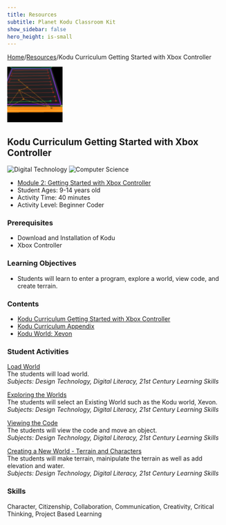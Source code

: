 ```yaml
---
title: Resources
subtitle: Planet Kodu Classroom Kit
show_sidebar: false
hero_height: is-small
---
```


[Home](..)/[Resources](.)/Kodu Curriculum Getting Started with Xbox Controller

[![](getting_started_with_xbox_controller.png)](https://worlds.kodugamelab.com/world/unirU5NOr0-dpWPpFyAt1g==)

## Kodu Curriculum Getting Started with Xbox Controller
![Digital Technology](dt.png) ![Computer Science](cs.png)

* [Module 2: Getting Started with Xbox Controller](2_Kodu_Curriculum_Getting_Started_XBox_Controller.pdf)
* Student Ages: 9-14 years old
* Activity Time: 40 minutes
* Activity Level: Beginner Coder

### Prerequisites 
* Download and Installation of Kodu
* Xbox Controller

### Learning Objectives
* Students will learn to enter a program, explore a world, view code, and create terrain.

### Contents
* [Kodu Curriculum Getting Started with Xbox Controller](2_Kodu_Curriculum_Getting_Started_XBox_Controller.pdf)
* [Kodu Curriculum Appendix](Kodu_Curriculum_Appendix.pdf)
* [Kodu World: Xevon](https://worlds.kodugamelab.com/world/unirU5NOr0-dpWPpFyAt1g==)

### Student Activities
[Load World](2_Kodu_Curriculum_Getting_Started_XBox_Controller.pdf#page=1)<br>
The students will load world.<br>
*Subjects: Design Technology, Digital Literacy, 21st Century Learning Skills*

[Exploring the Worlds](2_Kodu_Curriculum_Getting_Started_XBox_Controller.pdf#page=2)<br>
The students will select an Existing World such as the Kodu world, Xevon.<br>
*Subjects: Design Technology, Digital Literacy, 21st Century Learning Skills*

[Viewing the Code](2_Kodu_Curriculum_Getting_Started_XBox_Controller.pdf#page=6)<br>
The students will view the code and move an object.<br>
*Subjects: Design Technology, Digital Literacy, 21st Century Learning Skills*

[Creating a New World - Terrain and Characters](2_Kodu_Curriculum_Getting_Started_XBox_Controller.pdf#page=5)<br>
The students will make terrain, mainipulate the terrain as well as add elevation and water.<br>
*Subjects: Design Technology, Digital Literacy, 21st Century Learning Skills*

### Skills
Character,
Citizenship,
Collaboration,
Communication,
Creativity,
Critical Thinking,
Project Based Learning 